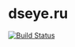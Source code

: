 dseye.ru
========

[![Build Status](https://travis-ci.org/esemi/dseyenew.svg?branch=master)](https://travis-ci.org/esemi/dseyenew)